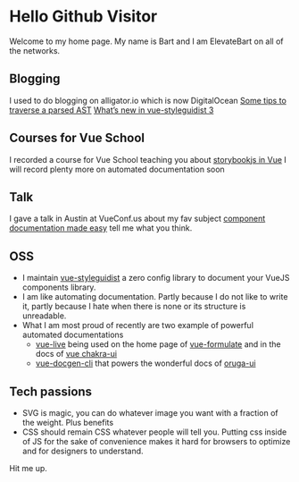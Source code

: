 # Hello Github Visitor

Welcome to my home page.
My name is Bart and I am ElevateBart on all of the networks.

## Blogging
I used to do blogging on alligator.io which is now DigitalOcean
[Some tips to traverse a parsed AST][1]
[What’s new in vue-styleguidist 3][2]

## Courses for Vue School
I recorded a course for Vue School teaching you about [storybookjs in Vue][3]
I will record plenty more on automated documentation soon

## Talk
I gave a talk in Austin at VueConf.us about my fav subject 
[component documentation made easy][4] tell me what you think.

## OSS
- I maintain [vue-styleguidist][5] a zero config library to document your VueJS components library. 
- I am like automating documentation. Partly because I do not like to write it, partly because I hate when there is none or its structure is unreadable.
- What I am most proud of recently are two example of powerful automated documentations
	- [vue-live][6] being used on the home page of [vue-formulate][7] and in the docs of [vue chakra-ui][8]
	- [vue-docgen-cli][9] that powers the wonderful docs of [oruga-ui][10] 

## Tech passions
- SVG is magic, you can do whatever image you want with a fraction of the weight. Plus benefits
- CSS should remain CSS whatever people will tell you. Putting css inside of JS for the sake of convenience makes it hard for browsers to optimize and for designers to understand.

Hit me up.

[1]:	https://www.digitalocean.com/community/tutorials/js-traversing-ast
[2]:	https://www.digitalocean.com/community/tutorials/vuejs-vue-styleguidist-3
[3]:	https://vueschool.io/courses/storybook-with-vuejs
[4]:	https://www.youtube.com/watch?v=ryyAiUYvfY8
[5]:	https://github.com/vue-styleguidist/vue-styleguidist
[6]:	http://vue-live.surge.sh/
[7]:	https://vueformulate.com/
[8]:	https://vue.chakra-ui.com/accordion
[9]:	https://www.npmjs.com/package/vue-docgen-cli
[10]:	https://oruga.io/